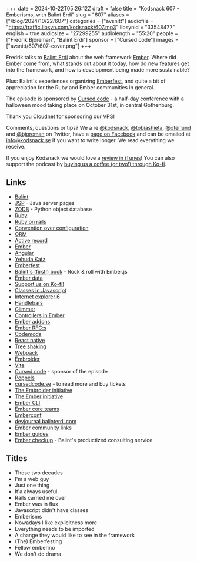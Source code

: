 +++
date = 2024-10-22T05:26:12Z
draft = false
title = "Kodsnack 607 - Emberisms, with Balint Erdi"
slug = "607"
aliases = ["/blog/2024/10/22/607"]
categories = ["avsnitt"]
audiofile = "https://traffic.libsyn.com/kodsnack/607.mp3"
libsynid = "33548477"
english = true
audiosize = "27299255"
audiolength = "55:20"
people = ["Fredrik Björeman", "Balint Erdi"]
sponsor = ["Cursed code"]
images = ["avsnitt/607/607-cover.png"]
+++

Fredrik talks to [Balint Erdi](https://balinterdi.com/) about the web framework [Ember](https://emberjs.com/). Where did Ember come from, what stands out about it today, how do new features get into the framework, and how is development being made more sustainable?

Plus: Balint's experiences organizing [Emberfest](https://emberfest.eu/), and quite a bit of appreciation for the Ruby and Ember communities in general.

The episode is sponsored by [Cursed code](https://www.cursedcode.se/) - a half-day conference with a halloween mood taking place on October 31st, in central Gothenburg.

Thank you [Cloudnet](http://www.cloudnet.se) for sponsoring our [VPS](http://en.wikipedia.org/wiki/Virtual_private_server)!

Comments, questions or tips? We a	re [@kodsnack](https://www.twitter.com/kodsnack), [@tobiashieta](https://www.twitter.com/tobiashieta), [@oferlund](https://twitter.com/oferlund) and [@bjoreman](https://www.twitter.com/bjoreman) on Twitter, have a [page on Facebook](https://www.facebook.com/kodsnack) and can be emailed at [info@kodsnack.se](mailto:info@kodsnack.se) if you want to write longer. We read everything we receive.

If you enjoy Kodsnack we would love a [review in iTunes](http://itunes.apple.com/se/podcast/kodsnack/id561631498?l=en)! You can also support the podcast by <a href="https://ko-fi.com/kodsnack" rel="payment">buying us a coffee (or two!) through Ko-fi</a>.

## Links ##
* [Balint](https://balinterdi.com/)
* [JSP](https://en.wikipedia.org/wiki/Jakarta_Server_Pages) - Java server pages
* [ZODB](https://zodb.org/en/latest/) - Python object database
* [Ruby](https://www.ruby-lang.org/en/)
* [Ruby on rails](https://en.wikipedia.org/wiki/Ruby_on_Rails)
* [Convention over configuration](https://en.wikipedia.org/wiki/Convention_over_configuration)
* [ORM](https://en.wikipedia.org/wiki/Object%E2%80%93relational_mapping)
* [Active record](https://en.wikipedia.org/wiki/Active_record_pattern)
* [Ember](https://emberjs.com/)
* [Angular](https://en.wikipedia.org/wiki/Angular_%28web_framework%29)
* [Yehuda Katz](https://yehudakatz.com/)
* [Emberfest](https://emberfest.eu/)
* [Balint's (first!) book](https://balinterdi.com/rock-and-roll-with-emberjs/) - Rock & roll with Ember.js
* [Ember data](https://guides.emberjs.com/release/models/)
* [Support us on Ko-fi!](https://ko-fi.com/kodsnack)
* [Classes in Javascript](https://developer.mozilla.org/en-US/docs/Web/JavaScript/Reference/Classes)
* [Internet explorer 6](https://en.wikipedia.org/wiki/Internet_Explorer_6)
* [Handlebars](https://handlebarsjs.com/)
* [Glimmer](https://glimmerjs.com/)
* [Controllers in Ember](https://guides.emberjs.com/release/routing/controllers/)
* [Ember addons](https://cli.emberjs.com/release/writing-addons/)
* [Ember RFC:s](https://github.com/emberjs/rfcs)
* [Codemods](https://codemod.com/blog/what-are-codemods)
* [React native](https://en.wikipedia.org/wiki/React_Native)
* [Tree shaking](https://webpack.js.org/guides/tree-shaking/)
* [Webpack](https://en.wikipedia.org/wiki/Webpack)
* [Embroider](https://github.com/embroider-build/embroider)
* [Vite](https://vite.dev/)
* [Cursed code](https://www.cursedcode.se/) - sponsor of the episode
* [Poppels](https://www.poppels.se/citybryggeriet/)
* [cursedcode.se](https://www.cursedcode.se/) - to read more and buy tickets
* [The Embroider initiative](https://mainmatter.com/blog/2023/11/16/embroider-initiative-progress-update/)
* [The Ember initiative](https://mainmatter.com/ember-initiative/)
* [Ember CLI](https://cli.emberjs.com/release/)
* [Ember core teams](https://emberjs.com/teams/)
* [Emberconf](https://www.emberconf.com/)
* [devjournal.balinterdi.com](https://devjournal.balinterdi.com/)
* [Ember community links](https://emberjs.com/community/)
* [Ember guides](https://guides.emberjs.com/release/getting-started/)
* [Ember checkup](https://www.ember-checkup.com/) - Balint's productized consulting service

## Titles ##
* These two decades
* I'm a web guy
* Just one thing
* It'a always useful
* Rails carried me over
* Ember was in flux
* Javascript didn't have classes
* Emberisms
* Nowadays I like explicitness more
* Everything needs to be imported
* A change they would like to see in the framework
* (The) Emberfesting
* Fellow emberino
* We don't do drama